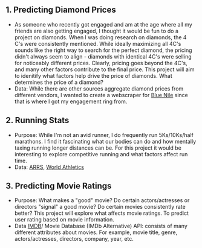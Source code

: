 ## 1. Predicting Diamond Prices
* As someone who recently got engaged and am at the age where all my friends are also getting engaged, I thought it would be fun to do a project on diamonds. When I was doing research on diamonds, the 4 C's were consistently mentioned. While ideally maximizing all 4C's sounds like the right way to search for the perfect diamond, the pricing didn't always seem to align - diamonds with identical 4C's were selling for noticeably different prices. Clearly, pricing goes beyond the 4C's, and many other factors contribute to the final price. This project will aim to idenitify what factors help drive the price of diamonds. What determines the price of a diamond?
* Data: While there are other sources aggregate diamond prices from different vendors, I wanted to create a webscraper for [Blue Nile](https://www.bluenile.com/) since that is where I got my engagement ring from. 

## 2. Running Stats
* Purpose: While I'm not an avid runner, I do frequently run 5Ks/10Ks/half marathons. I find it fascinating what our bodies can do and how mentally taxing running longer distances can be. For this project it would be interesting to explore competitive running and what factors affect run time. 
* Data: [ARRS](https://arrs.run/), [World Athletics](https://www.worldathletics.org/records/by-discipline/road-running/marathon/outdoor/men)

## 3. Predicting Movie Ratings
* Purpose: What makes a "good" movie? Do certain actors/actresses or directors "signal" a good movie? Do certain movies consistently rate better? This project will explore what affects movie ratings. To predict user rating based on movie information.
* Data [IMDB](https://www.imdb.com/interfaces/)/ Movie Database (IMDb Alternative) API: consists of many different attributes about movies. For example, movie title, genre, actors/actresses, directors, company, year, etc.
